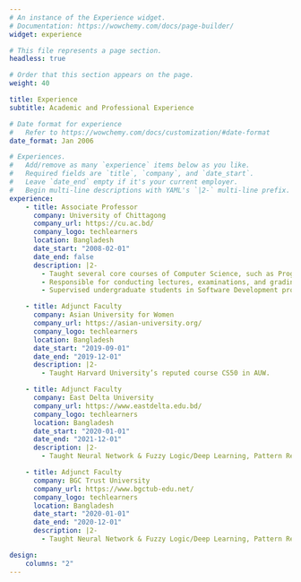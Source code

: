 ```yaml
---
# An instance of the Experience widget.
# Documentation: https://wowchemy.com/docs/page-builder/
widget: experience

# This file represents a page section.
headless: true

# Order that this section appears on the page.
weight: 40

title: Experience
subtitle: Academic and Professional Experience

# Date format for experience
#   Refer to https://wowchemy.com/docs/customization/#date-format
date_format: Jan 2006

# Experiences.
#   Add/remove as many `experience` items below as you like.
#   Required fields are `title`, `company`, and `date_start`.
#   Leave `date_end` empty if it's your current employer.
#   Begin multi-line descriptions with YAML's `|2-` multi-line prefix.
experience:
    - title: Associate Professor
      company: University of Chittagong
      company_url: https://cu.ac.bd/
      company_logo: techlearners
      location: Bangladesh
      date_start: "2008-02-01"
      date_end: false
      description: |2-
        - Taught several core courses of Computer Science, such as Programming with C/C++ and Java, Neural Networks /Deep Learning, Data Communication.
        - Responsible for conducting lectures, examinations, and grading.
        - Supervised undergraduate students in Software Development projects which are now fully functional and in for use by several departments at the University.

    - title: Adjunct Faculty
      company: Asian University for Women
      company_url: https://asian-university.org/
      company_logo: techlearners
      location: Bangladesh
      date_start: "2019-09-01"
      date_end: "2019-12-01"
      description: |2-
        - Taught Harvard University’s reputed course CS50 in AUW.

    - title: Adjunct Faculty
      company: East Delta University
      company_url: https://www.eastdelta.edu.bd/
      company_logo: techlearners
      location: Bangladesh
      date_start: "2020-01-01"
      date_end: "2021-12-01"
      description: |2-
        - Taught Neural Network & Fuzzy Logic/Deep Learning, Pattern Recognition/Machine Learning and Operating Systems. (Concerned lab sessions were included.)

    - title: Adjunct Faculty
      company: BGC Trust University
      company_url: https://www.bgctub-edu.net/
      company_logo: techlearners
      location: Bangladesh
      date_start: "2020-01-01"
      date_end: "2020-12-01"
      description: |2-
        - Taught Neural Network & Fuzzy Logic/Deep Learning, Pattern Recognition/Machine Learning and Operating Systems. (Concerned lab sessions were included.)

design:
    columns: "2"
---
```


